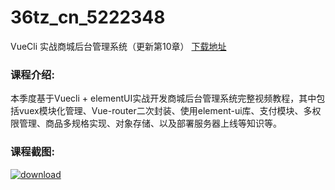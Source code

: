 # 36tz_cn_5222348
VueCli 实战商城后台管理系统（更新第10章）
[下载地址](http://www.36tz.cn/article/5222348 "下载地址")
### 课程介绍:
本季度基于Vuecli + elementUI实战开发商城后台管理系统完整视频教程，其中包括vuex模块化管理、Vue-router二次封装、使用element-ui库、支付模块、多权限管理、商品多规格实现、对象存储、以及部署服务器上线等知识等。

### 课程截图:
[![download](http://36tz.cn/muke_img/2022_01_2-13.png "下载地址")](http://www.36tz.cn "下载地址")
